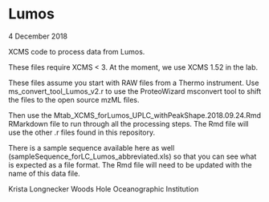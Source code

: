 # Lumos
4 December 2018

XCMS code to process data from Lumos.

These files require XCMS < 3. At the moment, we use XCMS 1.52 in the lab. 

These files assume you start with RAW files from a Thermo instrument. Use ms_convert_tool_Lumos_v2.r to use the ProteoWizard msconvert tool to shift the files to the open source mzML files.

Then use the Mtab_XCMS_forLumos_UPLC_withPeakShape.2018.09.24.Rmd RMarkdown file to run through all the processing steps. The Rmd file will use the other .r files found in this repository.

There is a sample sequence available here as well (sampleSequence_forLC_Lumos_abbreviated.xls) so that you can see what is expected as a file format. The Rmd file will need to be updated with the name of this data file.

Krista Longnecker
Woods Hole Oceanographic Institution
